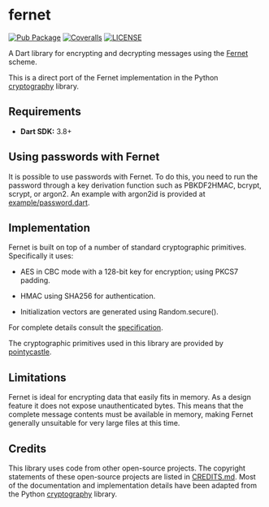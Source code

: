 # fernet

[![Pub Package](https://img.shields.io/pub/v/fernet?style=for-the-badge)](https://pub.dev/packages/fernet)
[![Coveralls](https://img.shields.io/coverallsCoverage/github/elliotwutingfeng/fernet?logo=coveralls&style=for-the-badge)](https://coveralls.io/github/elliotwutingfeng/fernet?branch=main)
[![LICENSE](https://img.shields.io/badge/LICENSE-BSD--3--Clause-GREEN?style=for-the-badge)](LICENSE)

A Dart library for encrypting and decrypting messages using the [Fernet](https://cryptography.io/en/latest/fernet) scheme.

This is a direct port of the Fernet implementation in the Python [cryptography](https://cryptography.io) library.

## Requirements

- **Dart SDK:** 3.8+

## Using passwords with Fernet

It is possible to use passwords with Fernet. To do this, you need to run the password through a key derivation function such as PBKDF2HMAC, bcrypt, scrypt, or argon2. An example with argon2id is provided at [example/password.dart](example/password.dart).

## Implementation

Fernet is built on top of a number of standard cryptographic primitives. Specifically it uses:

- AES in CBC mode with a 128-bit key for encryption; using PKCS7 padding.

- HMAC using SHA256 for authentication.

- Initialization vectors are generated using Random.secure().

For complete details consult the [specification](https://github.com/fernet/spec/blob/master/Spec.md).

The cryptographic primitives used in this library are provided by [pointycastle](https://pub.dev/packages/pointycastle).

## Limitations

Fernet is ideal for encrypting data that easily fits in memory. As a design feature it does not expose unauthenticated bytes. This means that the complete message contents must be available in memory, making Fernet generally unsuitable for very large files at this time.

## Credits

This library uses code from other open-source projects. The copyright statements of these open-source projects are listed in [CREDITS.md](CREDITS.md). Most of the documentation and implementation details have been adapted from the Python [cryptography](https://cryptography.io) library.
